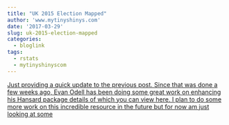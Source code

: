 ```yaml
---
title: "UK 2015 Election Mapped"
author: 'www.mytinyshinys.com'
date: '2017-03-29'
slug: uk-2015-election-mapped
categories:
  - bloglink
tags:
  - rstats
  - mytinyshinyscom
---
```


[Just providing a quick update to the previous post. Since that was done a few weeks ago, Evan Odell has been doing some great work on enhancing his Hansard package details of which you can view here. I plan to do some more work on this incredible resource in the future but for now am just looking at some<i class="fas fa-external-link-alt"></i>](https://www.mytinyshinys.com/2017/03/29/uk2015election/)

